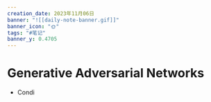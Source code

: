 ```yaml
---
creation_date: 2023年11月06日
banner: "![[daily-note-banner.gif]]"
banner_icon: "🌞"
tags: "#笔记"
banner_y: 0.4705
---
```


# Generative Adversarial Networks

- Condi